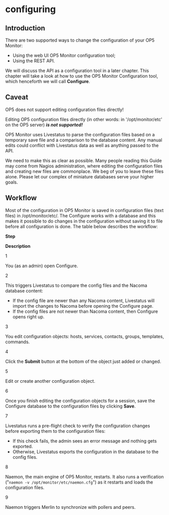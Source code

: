 # configuring

## Introduction

There are two supported ways to change the configuration of your OP5 Monitor:

- Using the web UI OP5 Monitor configuration tool;
- Using the REST API.

We will discuss the API as a configuration tool in a later chapter. This chapter will take a look at how to use the OP5 Monitor Configuration tool, which henceforth we will call **Configure**.

## Caveat

OP5 does not support editing configuration files directly!

Editing OP5 configuration files directly (in other words: in '/opt/monitor/etc' on the OP5 server) ***is not supported!***

OP5 Monitor uses Livestatus to parse the configuration files based on a temporary save file and a comparison to the database content. Any manual edits could conflict with Livestatus data as well as anything passed to the API.

We need to make this as clear as possible. Many people reading this Guide may come from Nagios administration, where editing the configuration files and creating new files are commonplace. We beg of you to leave these files alone. Please let our complex of miniature databases serve your higher goals.

## Workflow

Most of the configuration in OP5 Monitor is saved in configuration files (text files) in /opt/monitor/etc/. The Configure works with a database and this makes it possible to do changes in the configuration without saving it to file before all configuration is done. The table below describes the workflow:

**Step**

**Description**

1

You (as an admin) open Configure.

2

This triggers Livestatus to compare the config files and the Nacoma database content:

- If the config file are newer than any Nacoma content, Livestatus will import the changes to Nacoma before opening the Configure page.
- If the config files are not newer than Nacoma content, then Configure opens right up.

3

You edit configuration objects: hosts, services, contacts, groups, templates, commands.

4

Click the **Submit** button at the bottom of the object just added or changed.

5

Edit or create another configuration object.

6

Once you finish editing the configuration objects for a session, save the Configure database to the configuration files by clicking **Save**.

7

Livestatus runs a pre-flight check to verify the configuration changes before exporting them to the configuration files:

- If this check fails, the admin sees an error message and nothing gets exported.
- Otherwise, Livestatus exports the configuration in the database to the config files.

8

Naemon, the main engine of OP5 Monitor, restarts. It also runs a verification ("`naemon -v /opt/monitor/etc/naemon.cfg`") as it restarts and loads the configuration files.

9

Naemon triggers Merlin to synchronize with pollers and peers.
